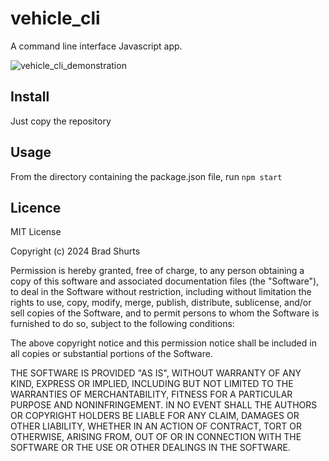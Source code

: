 # vehicle_cli
A command line interface Javascript app.

![vehicle_cli_demonstration](https://github.com/user-attachments/assets/5f30a680-77ea-4199-82f9-c8ec175684cb)

## Install
Just copy the repository

## Usage
From the directory containing the package.json file, run
`npm start`

## Licence
MIT License

Copyright (c) 2024 Brad Shurts

Permission is hereby granted, free of charge, to any person obtaining a copy
of this software and associated documentation files (the "Software"), to deal
in the Software without restriction, including without limitation the rights
to use, copy, modify, merge, publish, distribute, sublicense, and/or sell
copies of the Software, and to permit persons to whom the Software is
furnished to do so, subject to the following conditions:

The above copyright notice and this permission notice shall be included in all
copies or substantial portions of the Software.

THE SOFTWARE IS PROVIDED "AS IS", WITHOUT WARRANTY OF ANY KIND, EXPRESS OR
IMPLIED, INCLUDING BUT NOT LIMITED TO THE WARRANTIES OF MERCHANTABILITY,
FITNESS FOR A PARTICULAR PURPOSE AND NONINFRINGEMENT. IN NO EVENT SHALL THE
AUTHORS OR COPYRIGHT HOLDERS BE LIABLE FOR ANY CLAIM, DAMAGES OR OTHER
LIABILITY, WHETHER IN AN ACTION OF CONTRACT, TORT OR OTHERWISE, ARISING FROM,
OUT OF OR IN CONNECTION WITH THE SOFTWARE OR THE USE OR OTHER DEALINGS IN THE
SOFTWARE.
